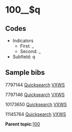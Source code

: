 # 100\_\_$q

## Codes

-   Indicators
    -   First: \_
    -   Second: \_
-   Subfield: q

## Sample bibs

7797144 [Quicksearch](https://search.library.yale.edu/catalog/7797144) [VXWS](http://prodorbis.library.yale.edu:7014/vxws/GetHoldingsService?bibId=7797144)

7797146 [Quicksearch](https://search.library.yale.edu/catalog/7797146) [VXWS](http://prodorbis.library.yale.edu:7014/vxws/GetHoldingsService?bibId=7797146)

10173650 [Quicksearch](https://search.library.yale.edu/catalog/10173650) [VXWS](http://prodorbis.library.yale.edu:7014/vxws/GetHoldingsService?bibId=10173650)

11145764 [Quicksearch](https://search.library.yale.edu/catalog/11145764) [VXWS](http://prodorbis.library.yale.edu:7014/vxws/GetHoldingsService?bibId=11145764)

**Parent topic:**[100](../../tags/100/100.md)

